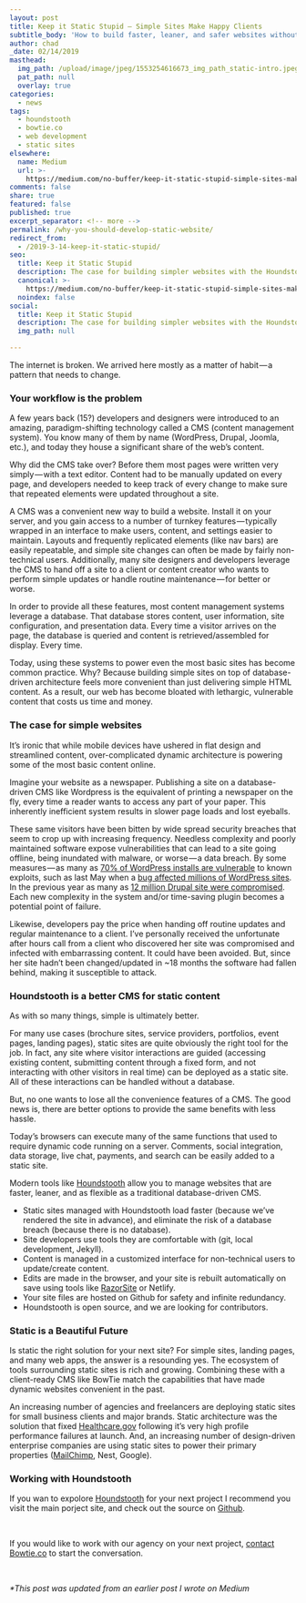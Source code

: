 ```yaml
---
layout: post
title: Keep it Static Stupid — Simple Sites Make Happy Clients
subtitle_body: 'How to build faster, leaner, and safer websites without a database.'
author: chad
_date: 02/14/2019
masthead:
  img_path: /upload/image/jpeg/1553254616673_img_path_static-intro.jpeg
  pat_path: null
  overlay: true
categories:
  - news
tags:
  - houndstooth
  - bowtie.co
  - web development
  - static sites
elsewhere:
  name: Medium
  url: >-
    https://medium.com/no-buffer/keep-it-static-stupid-simple-sites-make-happy-clients-960d49ccfdb4
comments: false
share: true
featured: false
published: true
excerpt_separator: <!-- more -->
permalink: /why-you-should-develop-static-website/
redirect_from:
  - /2019-3-14-keep-it-static-stupid/
seo:
  title: Keep it Static Stupid
  description: The case for building simpler websites with the Houndstooth open source CMS
  canonical: >-
    https://medium.com/no-buffer/keep-it-static-stupid-simple-sites-make-happy-clients-960d49ccfdb4
  noindex: false
social:
  title: Keep it Static Stupid
  description: The case for building simpler websites with the Houndstooth open source CMS
  img_path: null

---
```

<p>The internet is broken. We arrived here mostly as a matter of habit &mdash; a pattern that needs to change.</p>
<h3>Your workflow is the&nbsp;problem</h3>
<p>A few years back (15?) developers and designers were introduced to an amazing, paradigm-shifting technology called a CMS (content management system). You know many of them by name (WordPress, Drupal, Joomla, etc.), and today they house a significant share of the web&rsquo;s content.</p>
<p>Why did the CMS take over? Before them most pages were written very simply &mdash; with a text editor. Content had to be manually updated on every page, and developers needed to keep track of every change to make sure that repeated elements were updated throughout a site.</p>
<!-- more -->
<p>A CMS was a convenient new way to build a website. Install it on your server, and you gain access to a number of turnkey features &mdash; typically wrapped in an interface to make users, content, and settings easier to maintain. Layouts and frequently replicated elements (like nav bars) are easily repeatable, and simple site changes can often be made by fairly non-technical users. Additionally, many site designers and developers leverage the CMS to hand off a site to a client or content creator who wants to perform simple updates or handle routine maintenance &mdash; for better or worse.</p>
<p>In order to provide all these features, most content management systems leverage a database. That database stores content, user information, site configuration, and presentation data. Every time a visitor arrives on the page, the database is queried and content is retrieved/assembled for display. Every time.</p>
<p>Today, using these systems to power even the most basic sites has become common practice. Why? Because building simple sites on top of database-driven architecture feels more convenient than just delivering simple HTML content. As a result, our web has become bloated with lethargic, vulnerable content that costs us time and money.</p>
<h3>The case for simple&nbsp;websites</h3>
<p>It&rsquo;s ironic that while mobile devices have ushered in flat design and streamlined content, over-complicated dynamic architecture is powering some of the most basic content online.</p>
<p>Imagine your website as a newspaper. Publishing a site on a database-driven CMS like Wordpress is the equivalent of printing a newspaper on the fly, every time a reader wants to access any part of your paper. This inherently inefficient system results in slower page loads and lost eyeballs.</p>
<p>These same visitors have been bitten by wide spread security breaches that seem to crop up with increasing frequency. Needless complexity and poorly maintained software expose vulnerabilities that can lead to a site going offline, being inundated with malware, or worse &mdash; a data breach. By some measures &mdash; as many as&nbsp;<a href="https://www.smashingmagazine.com/2015/11/modern-static-website-generators-next-big-thing/" target="_blank" rel="noopener nofollow" rel="nofollow noopener" data-href="https://www.smashingmagazine.com/2015/11/modern-static-website-generators-next-big-thing/">70% of WordPress installs are vulnerable</a>&nbsp;to known exploits, such as last May when a&nbsp;<a href="http://www.engadget.com/2015/05/07/wordpress-xss-bug/" target="_blank" rel="noopener nofollow" rel="nofollow noopener" data-href="http://www.engadget.com/2015/05/07/wordpress-xss-bug/">bug affected millions of WordPress sites</a>. In the previous year as many as&nbsp;<a href="https://nakedsecurity.sophos.com/2014/10/30/millions-of-drupal-websites-at-risk-from-failure-to-patch/" target="_blank" rel="noopener nofollow" rel="nofollow noopener" data-href="https://nakedsecurity.sophos.com/2014/10/30/millions-of-drupal-websites-at-risk-from-failure-to-patch/">12 million Drupal site were compromised</a>. Each new complexity in the system and/or time-saving plugin becomes a potential point of failure.</p>
<p>Likewise, developers pay the price when handing off routine updates and regular maintenance to a client. I&rsquo;ve personally received the unfortunate after hours call from a client who discovered her site was compromised and infected with embarrassing content. It could have been avoided. But, since her site hadn&rsquo;t been changed/updated in ~18 months the software had fallen behind, making it susceptible to attack.</p>
<h3>Houndstooth is a better CMS for static content</h3>
<p>As with so many things, simple is ultimately better.</p>
<p>For many use cases (brochure sites, service providers, portfolios, event pages, landing pages), static sites are quite obviously the right tool for the job. In fact, any site where visitor interactions are guided (accessing existing content, submitting content through a fixed form, and not interacting with other visitors in real time) can be deployed as a static site. All of these interactions can be handled without a database.</p>
<p>But, no one wants to lose all the convenience features of a CMS. The good news is, there are better options to provide the same benefits with less hassle.</p>
<p>Today&rsquo;s browsers can execute many of the same functions that used to require dynamic code running on a server. Comments, social integration, data storage, live chat, payments, and search can be easily added to a static site.</p>
<p>Modern tools like <a href="https://houndstooth.work">Houndstooth</a> allow you to manage websites that are faster, leaner, and as flexible as a traditional database-driven CMS.</p>
<ul>
<li>Static sites managed with Houndstooth load faster (because we&rsquo;ve rendered the site in advance), and eliminate the risk of a database breach (because there is no database).</li>
<li>Site developers use tools they are comfortable with (git, local development, Jekyll).</li>
<li>Content is managed in a customized interface for non-technical users to update/create content.</li>
<li>Edits are made in the browser, and your site is rebuilt automatically on save using tools like <a href="https://razorsite.co">RazorSite</a> or Netlify.</li>
<li>Your site files are hosted on Github for safety and infinite redundancy.</li>
<li>Houndstooth is open source, and we are looking for contributors.</li>
</ul>
<h3>Static is a Beautiful Future</h3>
<p>Is static the right solution for your next site? For simple sites, landing pages, and many web apps, the answer is a resounding yes. The ecosystem of tools surrounding static sites is rich and growing. Combining these with a client-ready CMS like BowTie match the capabilities that have made dynamic websites convenient in the past.</p>
<p>An increasing number of agencies and freelancers are deploying static sites for small business clients and major brands. Static architecture was the solution that fixed&nbsp;<a href="https://developmentseed.org/blog/new-healthcare-gov-is-open-and-cms-free/" target="_blank" rel="noopener nofollow" rel="nofollow noopener" data-href="https://developmentseed.org/blog/new-healthcare-gov-is-open-and-cms-free/">Healthcare.gov</a>&nbsp;following it&rsquo;s very high profile performance failures at launch. And, an increasing number of design-driven enterprise companies are using static sites to power their primary properties (<a href="https://blog.mailchimp.com/building-the-new-mailchimp/" target="_blank" rel="noopener nofollow" rel="nofollow noopener" data-href="https://blog.mailchimp.com/building-the-new-mailchimp/">MailChimp</a>, Nest, Google).</p>
<h3>Working with Houndstooth</h3>
<p>If you wan to expolore <a href="https://houndstooth.work/">Houndstooth</a> for your next project I recommend you visit the main porject site, and check out the source on <a href="https://github.com/bowtie-co/houndstooth-ui" target="_blank" rel="noopener nofollow">Github</a>.</p>
<p>&nbsp;</p>
<p>If you would like to work with our agency on your next project, <a href="/contact/">contact Bowtie.co</a> to start the conversation.</p>
<p>&nbsp;</p>
<p><em>*This post was updated from an earlier post I wrote on Medium</em></p>
